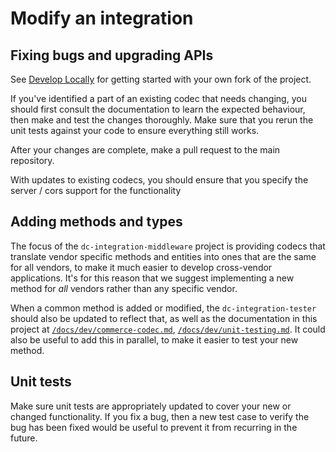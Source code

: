 # Modify an integration

## Fixing bugs and upgrading APIs

See [Develop Locally](./develop-locally.md) for getting started with your own fork of the project.

If you've identified a part of an existing codec that needs changing, you should first consult the documentation to learn the expected behaviour, then make and test the changes thoroughly. Make sure that you rerun the unit tests against your code to ensure everything still works.

After your changes are complete, make a pull request to the main repository.

With updates to existing codecs, you should ensure that you specify the server / cors support for the functionality

## Adding methods and types

The focus of the `dc-integration-middleware` project is providing codecs that translate vendor specific methods and entities into ones that are the same for all vendors, to make it much easier to develop cross-vendor applications. It's for this reason that we suggest implementing a new method for _all_ vendors rather than any specific vendor.

When a common method is added or modified, the `dc-integration-tester` should also be updated to reflect that, as well as the documentation in this project at [`/docs/dev/commerce-codec.md`](./commerce-codec.md), [`/docs/dev/unit-testing.md`](./unit-testing.md). It could also be useful to add this in parallel, to make it easier to test your new method.

## Unit tests

Make sure unit tests are appropriately updated to cover your new or changed functionality. If you fix a bug, then a new test case to verify the bug has been fixed would be useful to prevent it from recurring in the future.